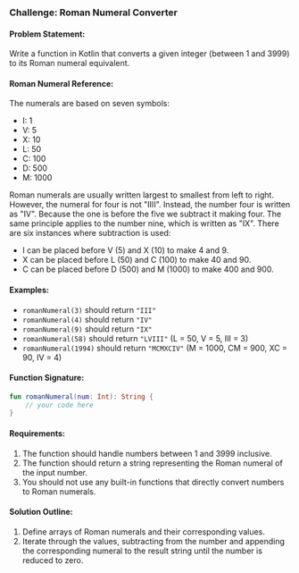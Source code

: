 ### Challenge: Roman Numeral Converter

#### Problem Statement:
Write a function in Kotlin that converts a given integer (between 1 and 3999) to its Roman numeral equivalent.

#### Roman Numeral Reference:
The numerals are based on seven symbols:
- I: 1
- V: 5
- X: 10
- L: 50
- C: 100
- D: 500
- M: 1000

Roman numerals are usually written largest to smallest from left to right. However, the numeral for four is not "IIII". Instead, the number four is written as "IV". Because the one is before the five we subtract it making four. The same principle applies to the number nine, which is written as "IX". There are six instances where subtraction is used:
- I can be placed before V (5) and X (10) to make 4 and 9.
- X can be placed before L (50) and C (100) to make 40 and 90.
- C can be placed before D (500) and M (1000) to make 400 and 900.

#### Examples:
- `romanNumeral(3)` should return `"III"`
- `romanNumeral(4)` should return `"IV"`
- `romanNumeral(9)` should return `"IX"`
- `romanNumeral(58)` should return `"LVIII"` (L = 50, V = 5, III = 3)
- `romanNumeral(1994)` should return `"MCMXCIV"` (M = 1000, CM = 900, XC = 90, IV = 4)

#### Function Signature:
```kotlin
fun romanNumeral(num: Int): String {
    // your code here
}
```

#### Requirements:
1. The function should handle numbers between 1 and 3999 inclusive.
2. The function should return a string representing the Roman numeral of the input number.
3. You should not use any built-in functions that directly convert numbers to Roman numerals.

#### Solution Outline:
1. Define arrays of Roman numerals and their corresponding values.
2. Iterate through the values, subtracting from the number and appending the corresponding numeral to the result string until the number is reduced to zero.
